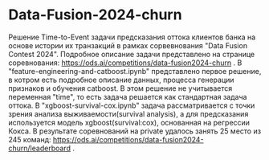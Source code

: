 # Data-Fusion-2024-churn
Решение Time-to-Event задачи предсказания оттока клиентов банка на основе истории их транзакций в рамках сорвевнования "Data Fusion Contest 2024". Подробное описание задачи представлено на странице соревнования: https://ods.ai/competitions/data-fusion2024-churn .
В "feature-engineering-and-catboost.ipynb" представлено первое решение, в котром есть подробное описание данных, процесса генерации признаков и обучения catboost. В этом решение не учитывается переменная "time", то есть задача решается как стандартная задача оттока. В "xgboost-survival-cox.ipynb" задача рассматривается с точки зрения анализа выживаемости(survival analysis), а для предсказания используется модель xgboost(survival:cox), основанная на регрессии Кокса.
В результате соревнований на private удалось занять 25 место из 245 команд: https://ods.ai/competitions/data-fusion2024-churn/leaderboard .

